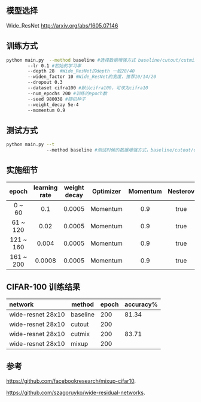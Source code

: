 ## 模型选择

Wide_ResNet    http://arxiv.org/abs/1605.07146 

## 训练方式

```bash
python main.py  --method baseline #选择数据增强方式 baseline/cutout/cutmix/mixup
		--lr 0.1 #初始的学习率
		--depth 28  #Wide_ResNet的depth 一般28/40
		--widen_factor 10 #Wide_ResNet的宽度，推荐10/14/20
		--dropout 0.3
		--dataset cifra100 #默认cifra100，可改为cifra10
		--num_epochs 200 #训练的epoch数
		--seed 980038 #随机种子
		--weight_decay 5e-4
		--momentum 0.9
```



## 测试方式

```bash
python main.py --t
               --method baseline #测试时候的数据增强方式，baseline/cutout/cutmix/mixup
```



## 实施细节

|   epoch   | learning rate |  weight decay | Optimizer | Momentum | Nesterov |
|:---------:|:-------------:|:-------------:|:---------:|:--------:|:--------:|
|   0 ~ 60  |      0.1      |     0.0005    | Momentum  |    0.9   |   true   |
|  61 ~ 120 |      0.02     |     0.0005    | Momentum  |    0.9   |   true   |
| 121 ~ 160 |     0.004     |     0.0005    | Momentum  |    0.9   |   true   |
| 161 ~ 200 |     0.0008    |     0.0005    | Momentum  |    0.9   |   true   |



## CIFAR-100 训练结果

| network           | method   | epoch | accuracy% |
| :---------------- | -------- | ----- | --------- |
| wide-resnet 28x10 | baseline | 200   | 81.34     |
| wide-resnet 28x10 | cutout   | 200   |           |
| wide-resnet 28x10 | cutmix   | 200   | 83.71     |
| wide-resnet 28x10 | mixup    | 200   |           |



## 参考

https://github.com/facebookresearch/mixup-cifar10.

https://github.com/szagoruyko/wide-residual-networks.
